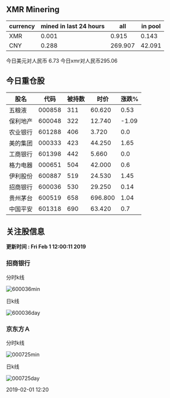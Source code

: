 ## XMR Minering

|currency|mined in last 24 hours|all|in pool|
|---|---|---|---|
|XMR|0.001|0.915|0.143|
|CNY|0.288|269.907|42.091|

今日美元对人民币 6.73	今日xmr对人民币295.06


## 今日重仓股 

|股名|代码|被持数|时价|涨跌%|
|---|---|---|---|---|
|五粮液|000858|311|60.620|0.53|
|保利地产|600048|322|12.740|-1.09|
|农业银行|601288|406|3.720|0.0|
|美的集团|000333|423|44.250|1.65|
|工商银行|601398|442|5.660|0.0|
|格力电器|000651|504|42.000|0.6|
|伊利股份|600887|519|24.530|1.45|
|招商银行|600036|530|29.250|0.14|
|贵州茅台|600519|658|696.800|1.04|
|中国平安|601318|690|63.420|0.7|

## 关注股信息
**更新时间 : Fri Feb  1 12:00:11 2019**
### 招商银行 
分时k线

![600036min](http://image.sinajs.cn/newchart/min/n/sh600036.gif)

日k线

![600036day](http://image.sinajs.cn/newchart/daily/n/sh600036.gif)

### 京东方Ａ 
分时k线

![000725min](http://image.sinajs.cn/newchart/min/n/sz000725.gif)

日k线

![000725day](http://image.sinajs.cn/newchart/daily/n/sz000725.gif)

2019-02-01 12:20
